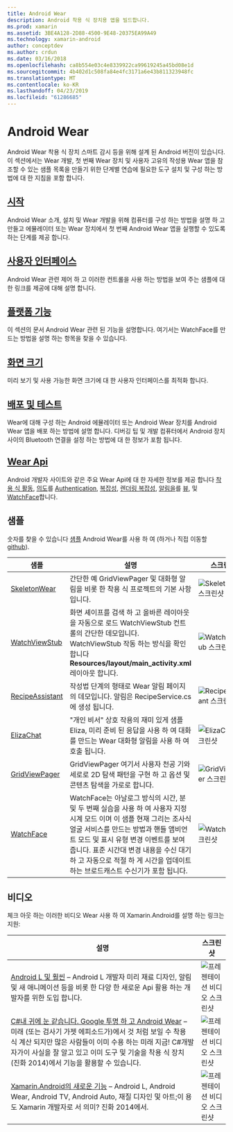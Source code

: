 ```yaml
---
title: Android Wear
description: Android 착용 식 장치용 앱을 빌드합니다.
ms.prod: xamarin
ms.assetid: 3BE4A128-2D88-4500-9E48-20375EA99A49
ms.technology: xamarin-android
author: conceptdev
ms.author: crdun
ms.date: 03/16/2018
ms.openlocfilehash: ca8b554e03c4e8339922ca99619245a45bd08e1d
ms.sourcegitcommit: 4b402d1c508fa84e4fc3171a6e43b811323948fc
ms.translationtype: MT
ms.contentlocale: ko-KR
ms.lasthandoff: 04/23/2019
ms.locfileid: "61286685"
---
```

# <a name="android-wear"></a>Android Wear

Android Wear 착용 식 장치 스마트 감시 등을 위해 설계 된 Android 버전이 있습니다. 이 섹션에서는 Wear 개발, 첫 번째 Wear 장치 및 사용자 고유의 작성용 Wear 앱을 참조할 수 있는 샘플 목록을 만들기 위한 단계별 연습에 필요한 도구 설치 및 구성 하는 방법에 대 한 지침을 포함 합니다.

##  <a name="getting-startedandroidwearget-startedindexmd"></a>[시작](~/android/wear/get-started/index.md)

Android Wear 소개, 설치 및 Wear 개발을 위해 컴퓨터를 구성 하는 방법을 설명 하 고 만들고 에뮬레이터 또는 Wear 장치에서 첫 번째 Android Wear 앱을 실행할 수 있도록 하는 단계를 제공 합니다.

##  <a name="user-interfaceandroidwearuser-interfaceindexmd"></a>[사용자 인터페이스](~/android/wear/user-interface/index.md)

Android Wear 관련 제어 하 고 이러한 컨트롤을 사용 하는 방법을 보여 주는 샘플에 대 한 링크를 제공에 대해 설명 합니다.

##  <a name="platform-featuresandroidwearplatformindexmd"></a>[플랫폼 기능](~/android/wear/platform/index.md)

이 섹션의 문서 Android Wear 관련 된 기능을 설명합니다. 여기서는 WatchFace를 만드는 방법을 설명 하는 항목을 찾을 수 있습니다.

##  <a name="screen-sizesandroidwearscreen-sizesmd"></a>[화면 크기](~/android/wear/screen-sizes.md)

미리 보기 및 사용 가능한 화면 크기에 대 한 사용자 인터페이스를 최적화 합니다.

##  <a name="deployment--testingandroidweardeploy-testindexmd"></a>[배포 및 테스트](~/android/wear/deploy-test/index.md)

Wear에 대해 구성 하는 Android 에뮬레이터 또는 Android Wear 장치를 Android Wear 앱을 배포 하는 방법에 설명 합니다. 디버깅 팁 및 개발 컴퓨터에서 Android 장치 사이의 Bluetooth 연결을 설정 하는 방법에 대 한 정보가 포함 됩니다.

##  <a name="wear-apishttpsdeveloperandroidcomreferenceandroidsupportwearable"></a>[Wear Api](https://developer.android.com/reference/android/support/wearable)

Android 개발자 사이트와 같은 주요 Wear Api에 대 한 자세한 정보를 제공 합니다 [착용 식 활동](https://developer.android.com/reference/android/support/wearable/activity/package-summary.html), [의도](https://developer.android.com/reference/com/google/android/wearable/intent/package-summary.html)를 [Authentication](https://developer.android.com/reference/android/support/wearable/authentication/package-summary.html), [ 복잡성](https://developer.android.com/reference/android/support/wearable/complications/package-summary.html), [렌더링 복잡성](https://developer.android.com/reference/android/support/wearable/complications/rendering/package-summary.html), [알림을](https://developer.android.com/reference/android/support/wearable/notifications/package-summary.html)를 [뷰](https://developer.android.com/reference/android/support/wearable/view/package-summary.html), 및 [WatchFace](https://developer.android.com/reference/android/support/wearable/watchface/package-summary.html)합니다.



## <a name="samples"></a>샘플

숫자를 찾을 수 있습니다 [샘플](https://developer.xamarin.com/samples/android/Android%20Wear/) Android Wear를 사용 하 여 (하거나 직접 이동할 [github](https://github.com/xamarin/monodroid-samples/tree/master/wear)). 

|샘플|설명|스크린 샷|
|--- |--- |--- |
|[SkeletonWear](https://developer.xamarin.com/samples/SkeletonWear/)|간단한 예 GridViewPager 및 대화형 알림을 비롯 한 착용 식 프로젝트의 기본 사항입니다.|![Skeletonwear 스크린샷](images/skeleton.png)|
|[WatchViewStub](https://developer.xamarin.com/samples/WatchViewStub/)|화면 셰이프를 검색 하 고 올바른 레이아웃을 자동으로 로드 WatchViewStub 컨트롤의 간단한 데모입니다.  WatchViewStub 작동 하는 방식을 확인 합니다 **Resources/layout/main_activity.xml** 레이아웃 합니다.|![WatchViewStub 스크린샷](images/watchview.png)|
|[RecipeAssistant](https://developer.xamarin.com/samples/RecipeAssistant/)|작성법 단계의 형태로 Wear 알림 페이지의 데모입니다. 알림은 RecipeService.cs에 생성 됩니다.|![RecipeAssistant 스크린샷](images/recipeassist.png)|
|[ElizaChat](https://developer.xamarin.com/samples/ElizaChat/)|"개인 비서" 상호 작용의 재미 있게 샘플 Eliza, 미리 준비 된 응답을 사용 하 여 대화를 만드는 Wear 대화형 알림을 사용 하 여 호출 됩니다.|![ElizaChat 스크린샷](images/eliza.png)|
|[GridViewPager](https://developer.xamarin.com/samples/GridViewPager/)|GridViewPager 여기서 사용자 천공 기와 세로로 2D 탐색 패턴을 구현 하 고 옵션 및 콘텐츠 탐색을 가로로 합니다.|![GridViewPager 스크린샷](images/gridviewpager.png)|
|[WatchFace](https://developer.xamarin.com/samples/monodroid/wear/WatchFace)|WatchFace는 아날로그 방식의 시간, 분 및 두 번째 실습을 사용 하 여 사용자 지정 시계 모드 이며 이 샘플 현재 그리는 조사식 얼굴 서비스를 만드는 방법과 핸들 앰비언트 모드 및 표시 유형 변경 이벤트를 보여 줍니다. 표준 시간대 변경 내용을 수신 대기 하 고 자동으로 적절 하 게 시간을 업데이트 하는 브로드캐스트 수신기가 포함 됩니다.|![WatchFace 스크린샷](images/gridviewpager.png)|


##  <a name="videos"></a>비디오

체크 아웃 하는 이러한 비디오 Wear 사용 하 여 Xamarin.Android를 설명 하는 링크는 지원:

|설명|스크린 샷|
|--- |--- |
|[Android L 및 훨씬](https://blog.xamarin.com/webinar-recording-android-l-and-so-much-more/) &ndash; Android L 개발자 미리 재료 디자인, 알림 및 새 애니메이션 등을 비롯 한 다양 한 새로운 Api 활용 하는 개발자를 위한 도입 합니다.|![프레젠테이션 비디오 스크린샷](images/video-android-l.png)|
|[C#내 귀에 눈 같습니다. Google 투명 하 고 Android Wear](https://www.youtube.com/watch?v=80H8tXByZQc) &ndash; 미래 (또는 검사기 가젯 에피소드가)에서 것 처럼 보일 수 착용 식 계산 되지만 많은 사람들이 이미 수용 하는 미래 지금! C#개발자가이 사실을 잘 알고 있고 이미 도구 및 기술을 착용 식 장치 (진화 2014)에서 기능을 활용할 수 있습니다.|![프레젠테이션 비디오 스크린샷](images/video-eyes-ears.png)|
|[Xamarin.Android의 새로운 기능](https://www.youtube.com/watch?v=Gpqc2XZIQfU) &ndash; Android L, Android Wear, Android TV, Android Auto, 재질 디자인 및 아트;이 용도 Xamarin 개발자로 서 의미? 진화 2014에서.|![프레젠테이션 비디오 스크린샷](Images/video-whats-new.png)|


<!--

March 18
https://blog.xamarin.com/android-wear/

August 14
https://blog.xamarin.com/android-l-developer-preview-android-wear-support/

August 27
https://blog.xamarin.com/tips-for-your-first-android-wear-app/

Watch Face
https://github.com/Redth/Xamarin.Wear.WatchFace
-->
